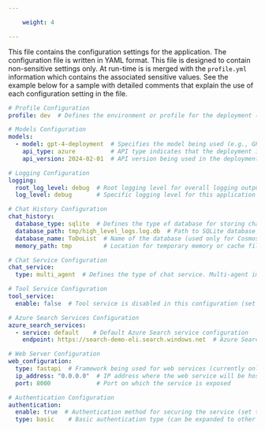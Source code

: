 ```yaml
---

    weight: 4

---
```




This file contains the configuration settings for the application. The configuration file is written in YAML format. This file is designed to contain non-sensitive settings only. At run-time is is merged with the `profile.yml` information which contains the associated sensitive values. See the example below for a sample with detailed comments that explain the use of each configuration setting in the file.

```yaml
# Profile Configuration
profile: dev  # Defines the environment or profile for the deployment (e.g., dev, prod). NOTE this must match the profile in the profile.yml file

# Models Configuration
models: 
  - model: gpt-4-deployment  # Specifies the model being used (e.g., GPT-4 in Azure deployment)
    api_type: azure          # API type indicates that the deployment is through Azure
    api_version: 2024-02-01  # API version being used in the deployment

# Logging Configuration
logging: 
  root_log_level: debug  # Root logging level for overall logging output (can be debug, info, warning, error)
  log_level: debug       # Specific logging level for this application or service

# Chat History Configuration
chat_history:  
  database_type: sqlite  # Defines the type of database for storing chat history (e.g., sqlite or cosmos)
  database_path: tmp/high_level_logs.log.db  # Path to SQLite database file for storing chat logs (used only for SQLite)
  database_name: ToDoList  # Name of the database (used only for Cosmos DB, irrelevant for SQLite)
  memory_path: tmp         # Location for temporary memory or cache files (used by chroma db)

# Chat Service Configuration
chat_service:
  type: multi_agent  # Defines the type of chat service. Multi-agent implies multiple models or systems handling tasks

# Tool Service Configuration
tool_service:
  enable: false  # Tool service is disabled in this configuration (set to 'true' to enable)

# Azure Search Services Configuration
azure_search_services:
  - service: default    # Default Azure Search service configuration
    endpoint: https://search-demo-eli.search.windows.net  # Azure Search endpoint for queries

# Web Server Configuration
web_configuration:
  type: fastapi  # Framework being used for web services (currently only FastAPI is supported)
  ip_address: "0.0.0.0"  # IP address where the web service will be hosted (0.0.0.0 allows all incoming connections)
  port: 8000             # Port on which the service is exposed

# Authentication Configuration
authentication: 
  enable: true  # Authentication method for securing the service (set to 'false' to disable)
  type: basic    # Basic authentication type (can be expanded to other methods as needed)
```